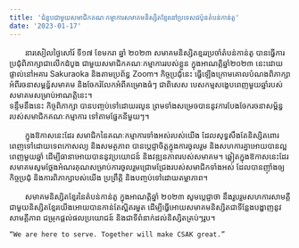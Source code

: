 ```yaml
---
title: 'ជំនួបជាមួយសមាជិកគណៈកម្មាការសមាគមនិស្សិតខ្មែរនៅប្រទេសជប៉ុនតំបន់កាន់តូ'
date: '2023-01-17'
---
```


　　នារសៀលថ្ងៃសៅរ៍  ទី១៧ ខែមករា ឆ្នាំ ២០២៣ សមាគមនិស្សិតខ្មររប្រចាំតំបន់កាន់តូ បានធ្វើការប្រជុំពិភាក្សាជាលើកដំបូង ជាមួយសមាជិកគណៈកម្មាការរបស់ខ្លួន ក្នុ​ងអាណត្តិឆ្នាំ២០២៣ នេះ​ ដោយផ្ទាល់នៅអគារ Sakuraoka និងតាមប្រព័ន្ធ​ Zoom។
កិច្ចប្រជុំនេះ  ធ្វើឡើងក្រោមគោលបំណងពិភាក្សាអំពីរចនាសម្ពន្ធ័សមាគម​ និងចែករំលែកអំពីគម្រោងធំៗ ជាពិសេស បេសកម្មសង្ខេបពេញមួយឆ្នាំរបស់សមាគមសម្រាប់អាណត្តិនេះ។  
ទន្ទឹមនឹងនេះ កិច្ចពិភាក្សា បានបញ្ចប់ទៅដោយរលូន ព្រមទាំងសម្រេចបាននូវការបែងចែករចនាសម្ព័ន្ធរបស់សមាជិកគណៈកម្មាការ ទៅតាមផ្នែកនីមួយៗ។

　　ក្នុងឱកាសនេះដែរ សមាជិកនៃគណៈកម្មាការទាំងអស់របស់យេីង  ដែលសុទ្ធសឹងតែ​និស្សិត​ពោរពេញទៅដោយទេពកោសល្យ និងសមត្ថភា​​ព បានប្តេជ្ញាចិត្តក្នុងការចូលរួម និងសហការគ្នាអោយបានល្អពេញមួយឆ្នាំ ដេីម្បីធានាអោយបាននូវប្រយោជន៍​ និង​វឌ្ឍនភាពរបស់សមាគម។
ឆ្លៀតក្នុងឱកាសនេះដែរ​ សមាគមសូមថ្លែងអំណរគុណសម្រាប់ការចូលរួមជ្រោមជ្រែងរបស់សមាជិកទាំងអស់ ដែលបានញ៊ាំងឲ្យកិច្ចប្រជុំ និងការពិភាក្សាបស់យើង ប្រព្រឹត្តិ​ និងបញ្ចប់ទៅដោយតម្លាភាព។

　　សមាគមនិស្សិតខ្មែរនៃតំបន់កាន់តូ ក្នុងអាណត្តិឆ្នាំ ២០២៣ សូមបេ្តជ្ញាថា នឹងរួបរួមសហការសាមគ្គីជាមួយនិស្សិតខ្មែរយេីង​អោយបានកាន់តែស្អិតរមួត​ ដើម្បីធ្វេីអោយសមាគមនិស្សិត​ ជាទីន្លែងបង្ហាញនូវសាមគ្គីភា​​ព ​ជម្រុកផ្តល់ផលប្រយោជន៍​ និងជាទីពំនាក់ដល់និស្សិតគ្រប់ៗរូប។ 

    “We are here to serve. Together will make CSAK great.”